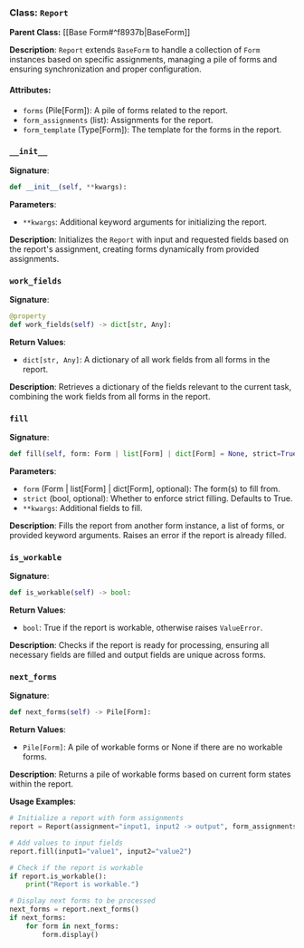 
### Class: `Report`

**Parent Class:** [[Base Form#^f8937b|BaseForm]]

**Description**:
`Report` extends `BaseForm` to handle a collection of `Form` instances based on specific assignments, managing a pile of forms and ensuring synchronization and proper configuration.

#### Attributes:
- `forms` (Pile[Form]): A pile of forms related to the report.
- `form_assignments` (list): Assignments for the report.
- `form_template` (Type[Form]): The template for the forms in the report.

### `__init__`

**Signature**:
```python
def __init__(self, **kwargs):
```

**Parameters**:
- `**kwargs`: Additional keyword arguments for initializing the report.

**Description**:
Initializes the `Report` with input and requested fields based on the report's assignment, creating forms dynamically from provided assignments.

### `work_fields`

**Signature**:
```python
@property
def work_fields(self) -> dict[str, Any]:
```

**Return Values**:
- `dict[str, Any]`: A dictionary of all work fields from all forms in the report.

**Description**:
Retrieves a dictionary of the fields relevant to the current task, combining the work fields from all forms in the report.

### `fill`

**Signature**:
```python
def fill(self, form: Form | list[Form] | dict[Form] = None, strict=True, **kwargs):
```

**Parameters**:
- `form` (Form | list[Form] | dict[Form], optional): The form(s) to fill from.
- `strict` (bool, optional): Whether to enforce strict filling. Defaults to True.
- `**kwargs`: Additional fields to fill.

**Description**:
Fills the report from another form instance, a list of forms, or provided keyword arguments. Raises an error if the report is already filled.

### `is_workable`

**Signature**:
```python
def is_workable(self) -> bool:
```

**Return Values**:
- `bool`: True if the report is workable, otherwise raises `ValueError`.

**Description**:
Checks if the report is ready for processing, ensuring all necessary fields are filled and output fields are unique across forms.

### `next_forms`

**Signature**:
```python
def next_forms(self) -> Pile[Form]:
```

**Return Values**:
- `Pile[Form]`: A pile of workable forms or None if there are no workable forms.

**Description**:
Returns a pile of workable forms based on current form states within the report.

**Usage Examples**:
```python
# Initialize a report with form assignments
report = Report(assignment="input1, input2 -> output", form_assignments=["a, b -> c", "c -> d", "d -> e"])

# Add values to input fields
report.fill(input1="value1", input2="value2")

# Check if the report is workable
if report.is_workable():
    print("Report is workable.")

# Display next forms to be processed
next_forms = report.next_forms()
if next_forms:
    for form in next_forms:
        form.display()
```
